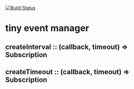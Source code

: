 [![Build Status](https://travis-ci.org/Qquanwei/tiny-event.svg?branch=master)](https://travis-ci.org/Qquanwei/tiny-event)

# tiny event manager

## createInterval :: (callback, timeout) => Subscription

## createTimeout :: (callback, timeout) => Subscription
